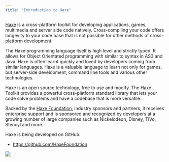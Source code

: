 ```yaml
---
title: "Introduction to Haxe"
---
```

[Haxe](https://haxe.org) is a cross-platform toolkit for developing applications, games, multimedia and server side code natively. Cross-compiling your code offers longevity to your code base that is not possible for other methods of cross-platform development.

The Haxe programming language itself is high level and strictly typed. It allows for Object Orientated programming with similar to syntax in AS3 and Java. Haxe is often learnt quickly and loved by developers coming from similar languages. Haxe is a valuable language to learn not only for games, but server-side development, command line tools and various other technologies.

Haxe is an open source technology, free to use and modify. The Haxe Toolkit provides a powerful cross-platform standard library that lets your code solve problems and have a codebase that is more versatile.

Backed by the [Haxe Foundation](https://haxe.org/foundation), industry sponsors and partners, it receives enterprise support and is sponsored and recognized by developers at a growing number of large companies such as Nickelodeon, Disney, TiVo, Stencyl and more.

Haxe is being developed on GitHub:

*   https://github.com/HaxeFoundation

[![](../images/04_community/haxe-logo.png)](https://haxe.org)
